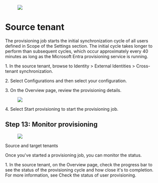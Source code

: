 <figure>

![](figures/0)

</figure>


Source tenant
===

The provisioning job starts the initial synchronization cycle of all users defined in Scope of the Settings section. The initial cycle takes longer to perform than subsequent cycles, which occur approximately every 40 minutes as long as the Microsoft Entra provisioning service is running.

1\. In the source tenant, browse to Identity > External Identities > Cross-tenant synchronization.

2\. Select Configurations and then select your configuration.

3\. On the Overview page, review the provisioning details.

<figure>

![](figures/1)

<!-- FigureContent="... > Fabrikam to Contoso | Provisioning > Cross-tenant synchronization | Configurations > i Fabrikam to Contoso Fabrikam - Microsoft Entra ID Overview .. X :selected: « :selected: Start provisioning :unselected: Stop provisioning Restart provisioning ... Overview % Provision on demand Current cycle status Manage Initial cycle not run. Users and groups 0% complete Provisioning Expression builder View provisioning logs Activity Statistics to date Audit logs :selected: v View provisioning details Provisioning logs :selected: V View technical information + Insights" -->

</figure>


4\. Select Start provisioning to start the provisioning job.


## Step 13: Monitor provisioning

<figure>

![](figures/2)

</figure>


Source and target tenants

Once you've started a provisioning job, you can monitor the status.

1\. In the source tenant, on the Overview page, check the progress bar to see the status of the provisioning cycle and how close it's to completion. For more information, see Check the status of user provisioning.
